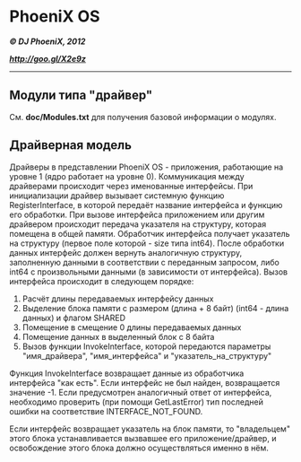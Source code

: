 # PhoeniX OS
***&copy; DJ PhoeniX, 2012***

***<http://goo.gl/X2e9z>***

---

## Модули типа "драйвер"
См. **doc/Modules.txt** для получения базовой информации о модулях.

## Драйверная модель
Драйверы в представлении PhoeniX OS - приложения, работающие на уровне 1 (ядро работает на уровне 0).
Коммуникация между драйверами происходит через именованные интерфейсы. При инициализации драйвер вызывает системную функцию RegisterInterface, в которой передаёт название интерфейса и функцию его обработки. При вызове интерфейса приложением или другим драйвером происходит передача указателя на структуру, которая помещена в общей памяти. Обработчик интерфейса получает указатель на структуру (первое поле которой - size типа int64). После обработки данных интерфейс должен вернуть аналогичную структуру, заполненную данными в соответствии с переданным запросом, либо int64 с произвольными данными (в зависимости от интерфейса).
Вызов интерфейса происходит в следующем порядке:
1. Расчёт длины передаваемых интерфейсу данных
2. Выделение блока памяти с размером (длина + 8 байт) (int64 - длина данных) и флагом SHARED
3. Помещение в смещение 0 длины передаваемых данных
4. Помещение данных в выделенный блок с 8 байта
5. Вызов функции InvokeInterface, которой передаются параметры "имя_драйвера", "имя_интерфейса" и "указатель_на_структуру"

Функция InvokeInterface возвращает данные из обработчика интерфейса "как есть". Если интерфейс не был найден, возвращается значение -1. Если предусмотрен аналогичный ответ от интерфейса, необходимо проверить (при помощи GetLastError) тип последней ошибки на соответствие INTERFACE_NOT_FOUND.

Если интерфейс возвращает указатель на блок памяти, то "владельцем" этого блока устанавливается вызвавшее его приложение/драйвер, и освобождение этого блока должно осуществляться именно в нём.